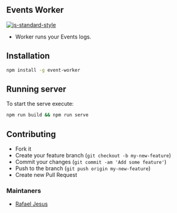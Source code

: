 ## Events Worker

[![js-standard-style](https://cdn.rawgit.com/feross/standard/master/badge.svg)](https://github.com/rafaeljesus/events-worker)

* Worker runs your Events logs.

## Installation
```bash
npm install -g event-worker
```

## Running server
To start the serve execute:
```bash
npm run build && npm run serve
```

## Contributing
- Fork it
- Create your feature branch (`git checkout -b my-new-feature`)
- Commit your changes (`git commit -am 'Add some feature'`)
- Push to the branch (`git push origin my-new-feature`)
- Create new Pull Request

### Maintaners

* [Rafael Jesus](https://github.com/rafaeljesus)
